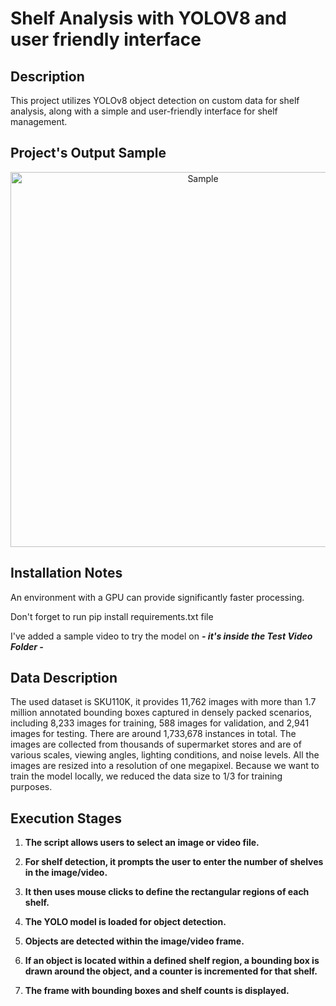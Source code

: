 # Shelf Analysis with YOLOV8 and user friendly interface

## Description
This project utilizes YOLOv8 object detection on custom data for shelf analysis, along with a simple and user-friendly interface for shelf management.


## Project's Output Sample

<p align="center">
   <img src="https://github.com/YousofHajHasan/Shelf-Analysis/assets/161046637/51721654-8a75-4a13-9942-0127ef0f07c4" alt="Sample" width="600"/>
</p>

## Installation Notes
An environment with a GPU can provide significantly faster processing.

Don't forget to run pip install requirements.txt file

I've added a sample video to try the model on ***- it's inside the Test Video Folder -***

## Data Description

The used dataset is SKU110K, it provides 11,762 images with more than 1.7 million annotated bounding boxes captured in densely packed scenarios, including 8,233 images for training, 588 images for validation, and 2,941 images for testing. There are around 1,733,678 instances in total. The images are collected from thousands of supermarket stores and are of various scales, viewing angles, lighting conditions, and noise levels. All the images are resized into a resolution of one megapixel. 
Because we want to train the model locally, we reduced the data size to 1/3 for training purposes.

## Execution Stages

1. **The script allows users to select an image or video file.**

2. **For shelf detection, it prompts the user to enter the number of shelves in the image/video.**

3. **It then uses mouse clicks to define the rectangular regions of each shelf.**

4. **The YOLO model is loaded for object detection.**

5. **Objects are detected within the image/video frame.**

6. **If an object is located within a defined shelf region, a bounding box is drawn around the object, and a counter is incremented for that shelf.**

7. **The frame with bounding boxes and shelf counts is displayed.**

